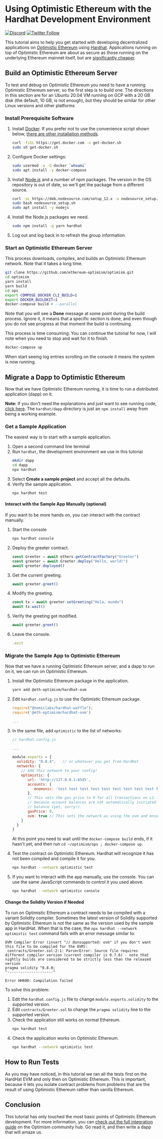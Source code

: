 # Using Optimistic Ethereum with the Hardhat Development Environment

[![Discord](https://img.shields.io/discord/667044843901681675.svg?color=768AD4&label=discord&logo=https%3A%2F%2Fdiscordapp.com%2Fassets%2F8c9701b98ad4372b58f13fd9f65f966e.svg)](https://discord.com/channels/667044843901681675)
[![Twitter Follow](https://img.shields.io/twitter/follow/optimismPBC.svg?label=optimismPBC&style=social)](https://twitter.com/optimismPBC)

This tutorial aims to help you get started with developing decentralized applications on [Optimistic Ethereum](https://optimism.io/) using [Hardhat](https://hardhat.org/). Applications 
running on top of Optimistic Ethereum are about as secure as those running on the underlying Ethereum mainnet itself, but are
[significantly cheaper](https://optimism.io/gas-comparison).


## Build an Optimistic Ethereum Server

To test and debug on Optimistic Ethereum you need to have a running Optimistic Ethereum server, so the first step is to build one. The directions in this section are 
for an Ubuntu 20.04 VM running on GCP with a 20 GB disk (the default, 10 GB, is not enough), but they should be similar for other Linux 
versions and other platforms

### Install Prerequisite Software

1. Install [Docker](https://www.docker.com/). If you prefer not to use the convenience script shown below, 
   [there are other installation methods](https://docs.docker.com/engine/install/ubuntu).

   ```sh
   curl -fsSL https://get.docker.com -o get-docker.sh
   sudo sh get-docker.sh
   ```

2. Configure Docker settings:

   ```sh
   sudo usermod -a -G docker `whoami`
   sudo apt install -y docker-compose
    ```

3. Install [Node.js](https://nodejs.org/en/) and a number of npm packages. The version in the OS repository is 
  out of date, so we'll get the package from a different source.

   ```sh
   curl -sL https://deb.nodesource.com/setup_12.x -o nodesource_setup.sh
   sudo bash nodesource_setup.sh
   sudo apt install -y nodejs
   ```
   
4. Install the Node.js packages we need.
   ```sh   
   sudo npm install -g yarn hardhat
   ```
   
5. Log out and log back in to refresh the group information.


### Start an Optimistic Ethereum Server

This process downloads, compiles, and builds an Optimistic Ethereum network. Note that it takes a long time.

```sh
git clone https://github.com/ethereum-optimism/optimism.git
cd optimism
yarn install
yarn build
cd ops
export COMPOSE_DOCKER_CLI_BUILD=1
export DOCKER_BUILDKIT=1
docker-compose build # --parallel
```

Note that you will see a **Done** message at some point during the build process. Ignore it,
it means that a specific section is done, and even though you do not see progress at that 
moment the build is continuing.

This process is time consuming. You can continue the tutorial for now, I will note when you
need to stop and wait for it to finish.

```sh
docker-compose up
```

When start seeing log entries scrolling on the console it means the system is now running. 


## Migrate a Dapp to Optimistic Ethereum

Now that we have Optimistic Ethereum running, it is time to run a distributed application (dapp) on it.

**Note:** If you don't need the explanations and just want to see running code, 
[click here](https://github.com/ethereum-optimism/optimism-tutorial/). The 
`hardhat/dapp` directory
is just an `npm install` away from being a working example.

### Get a Sample Application

The easiest way is to start with a sample application. 

1. Open a second command line terminal
2. Run `hardhat`, the development environment we use in this tutorial
   ```sh
   mkdir dapp
   cd dapp
   npx hardhat
   ```
3. Select **Create a sample project** and accept all the defaults.
4. Verify the sample application.
   ```sh
   npx hardhat test
   ```
   
#### Interact with the Sample App Manually (optional)   
   
If you want to be more hands on, you can interact with the contract manually.

1. Start the console
   ```sh
   npx hardhat console
   ```
2. Deploy the greeter contract.
   ```javascript
   const Greeter = await ethers.getContractFactory("Greeter")
   const greeter = await Greeter.deploy("Hello, world!")
   await greeter.deployed()
   ```
3. Get the current greeting.
   ```javascript
   await greeter.greet()
   ```
4. Modify the greeting.
   ```javascript
   const tx = await greeter.setGreeting("Hola, mundo")
   await tx.wait()
   ```
5. Verify the greeting got modified.
   ```javascript
   await greeter.greet()
   ```
   
6. Leave the console.
   ```javascript
   .exit
   ```

### Migrate the Sample App to Optimistic Ethereum

Now that we have a running Optimistic Ethereum server, and a dapp to run on it, we can run on Optimistic Ethereum.

1. Install the Optimistic Ethereum package in the application.
   ```sh
   yarn add @eth-optimism/hardhat-ovm
   ```
2. Edit `hardhat.config.js` to use the Optimistic Ethereum package.
   ```js
   require("@nomiclabs/hardhat-waffle");
   require('@eth-optimism/hardhat-ovm')

   ...
   ```
3. In the same file, add `optimistic` to the list of networks:
   ```js
   // hardhat.config.js

   ...
   
   module.exports = {
     solidity: "0.8.4",   // or whatever you get from HardHat
     networks: {
       // Add this network to your config!
       optimistic: {
          url: 'http://127.0.0.1:8545',
          accounts: {
             mnemonic: 'test test test test test test test test test test test junk'
          },
          // This sets the gas price to 0 for all transactions on L2. We do this
          // because account balances are not automatically initiated with an ETH
          // balance (yet, sorry!).
          gasPrice: 0,
          ovm: true // This sets the network as using the ovm and ensure contract will be compiled against that.
       }
     }
   }
   ```

   At this point you need to wait until the `docker-compose build` ends, if it hasn't yet, and then run
   `cd ~/optimism/ops ; docker-compose up`.

4. Test the contract on Optimistic Ethereum. Hardhat will recognize it has not been compiled and compile it for you.

   ```sh
   npx hardhat --network optimistic test
   ```

5. If you want to interact with the app manually, use the console. You can use the same JavaScript commands
   to control it you used above.
   ```sh
   npx hardhat --network optimistic console
   ```
   
   
#### Change the Solidity Version if Needed

To run on Optimistic Ethereum a contract needs to be compiled with a variant Solidity compiler. Sometimes
the latest version of Solidity supported by Optimistic Ethereum is not the same as the version used by the
sample app in HardHat. When that is the case, the `npx hardhat --network optimistic test` command
fails with an error message similar to:

```
OVM Compiler Error (insert "// @unsupported: ovm" if you don't want this file to be compiled for the OVM):
 contracts/Greeter.sol:2:1: ParserError: Source file requires different compiler version (current compiler is 0.7.6) - note that nightly builds are considered to be strictly less than the released version
pragma solidity ^0.8.0;
^---------------------^

Error HH600: Compilation failed
```

To solve this problem:

1. Edit the `hardhat.config.js` file to change `module.exports.solidity` to the supported version.
2. Edit `contracts/Greeter.sol` to change the `pragma solidity` line to the supported version.
3. Check the application still works on normal Ethereum.
   ```sh
   npx hardhat test
   ```
4. Check the application works on Optimistic Ethereum.
   ```sh
   npx hardhat --network optimistic test
   ```


## How to Run Tests

As you may have noticed, in this tutorial we ran all the tests first on the HardHat EVM and only then on Optimistic Ethereum. This is
important, because it lets you isolate contract problems from problems that are the result of using Optimistic Ethereum rather than 
vanilla Ethereum.


## Conclusion

This tutorial has only touched the most basic points of Optimistic Ethereum development. For more information, you can 
[check out the full integration guide](https://community.optimism.io/docs/developers/integration.html) on the Optimism community hub.
Go read it, and then write a dapp that will amaze us.
